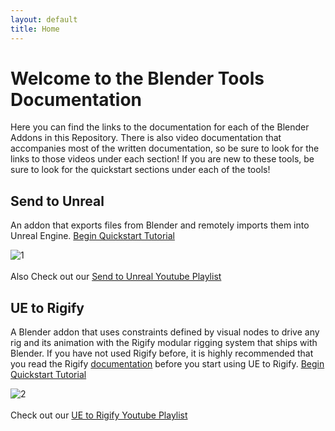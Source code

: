 ```yaml
---
layout: default
title: Home
---
```

# Welcome to the Blender Tools Documentation
Here you can find the links to the documentation for each of the Blender Addons in this Repository. There is also video documentation that accompanies most of the written documentation, so be sure to look for the links to those videos under each section!
If you are new to these tools, be sure to look for the quickstart sections under each of the tools!

## Send to Unreal 
An addon that exports files from Blender and remotely imports them into Unreal Engine. [Begin Quickstart Tutorial](send2ue/quickstart)

![1](/assets/images/home/1.jpg)
<br/><br/>
Also Check out our [Send to Unreal Youtube Playlist](https://www.youtube.com/playlist?list=PLZlv_N0_O1gZfQaN9qXynWllL7bzX8H3t)

## UE to Rigify 
A Blender addon that uses constraints defined by visual nodes to drive any rig and its animation with the Rigify modular rigging system that ships with Blender. If you have not used Rigify before, it is highly recommended that you read the Rigify [documentation](https://docs.blender.org/manual/en/latest/addons/rigging/rigify/index.html) before you start using UE to Rigify. [Begin Quickstart Tutorial](ue2rigify/quickstart)

![2](/assets/images/home/2.jpg)
<br/><br/>
Check out our [UE to Rigify Youtube Playlist](https://www.youtube.com/playlist?list=PLZlv_N0_O1gaxZDBH0-8A_C3OyhyLsJcE)